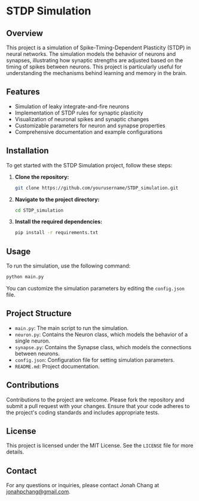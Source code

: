 
# STDP Simulation

## Overview
This project is a simulation of Spike-Timing-Dependent Plasticity (STDP) in neural networks. The simulation models the behavior of neurons and synapses, illustrating how synaptic strengths are adjusted based on the timing of spikes between neurons. This project is particularly useful for understanding the mechanisms behind learning and memory in the brain.

## Features
- Simulation of leaky integrate-and-fire neurons
- Implementation of STDP rules for synaptic plasticity
- Visualization of neuronal spikes and synaptic changes
- Customizable parameters for neuron and synapse properties
- Comprehensive documentation and example configurations

## Installation
To get started with the STDP Simulation project, follow these steps:

1. **Clone the repository:**
   ```bash
   git clone https://github.com/yourusername/STDP_simulation.git
   ```
2. **Navigate to the project directory:**
   ```bash
   cd STDP_simulation
   ```
3. **Install the required dependencies:**
   ```bash
   pip install -r requirements.txt
   ```

## Usage
To run the simulation, use the following command:
```bash
python main.py
```
You can customize the simulation parameters by editing the `config.json` file.

## Project Structure
- `main.py`: The main script to run the simulation.
- `neuron.py`: Contains the Neuron class, which models the behavior of a single neuron.
- `synapse.py`: Contains the Synapse class, which models the connections between neurons.
- `config.json`: Configuration file for setting simulation parameters.
- `README.md`: Project documentation.

## Contributions
Contributions to the project are welcome. Please fork the repository and submit a pull request with your changes. Ensure that your code adheres to the project's coding standards and includes appropriate tests.

## License
This project is licensed under the MIT License. See the `LICENSE` file for more details.

## Contact
For any questions or inquiries, please contact Jonah Chang at jonahpchang@gmail.com.
